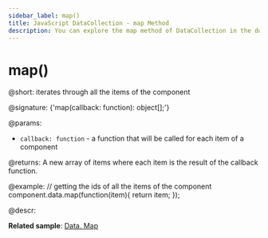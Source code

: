 ```yaml
---
sidebar_label: map()
title: JavaScript DataCollection - map Method 
description: You can explore the map method of DataCollection in the documentation of the DHTMLX JavaScript UI library. Browse developer guides and API reference, try out code examples and live demos, and download a free 30-day evaluation version of DHTMLX Suite.
---
```


# map()

@short: iterates through all the items of the component

@signature: {'map(callback: function): object[];'}

@params:
- `callback: function` - a function that will be called for each item of a component

@returns:
A new array of items where each item is the result of the callback function.

@example:
// getting the ids of all the items of the component
component.data.map(function(item){
    return item;
});

@descr:

**Related sample**: [Data. Map](https://snippet.dhtmlx.com/louctp61)
